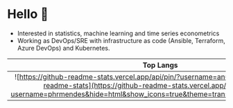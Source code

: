 # Hello 👋

- Interested in statistics, machine learning and time series econometrics
- Working as DevOps/SRE with infrastructure as code (Ansible, Terraform, Azure DevOps) and Kubernetes.

|                                                                                                               Top Langs                                                                                                                |                                                             Stats                                                             |
| :------------------------------------------------------------------------------------------------------------------------------------------------------------------------------------------------------------------------------------: | :---------------------------------------------------------------------------------------------------------------------------: |
| ![https://github-readme-stats.vercel.app/api/pin/?username=anuraghazra&feliz=github-readme-stats](https://github-readme-stats.vercel.app/api/top-langs/?username=phrmendes&hide=html&show_icons=true&theme=transparent&layout=compact) | ![](https://github-readme-stats.vercel.app/api?username=phrmendes&hide=html&show_icons=true&theme=transparent&layout=compact) |
